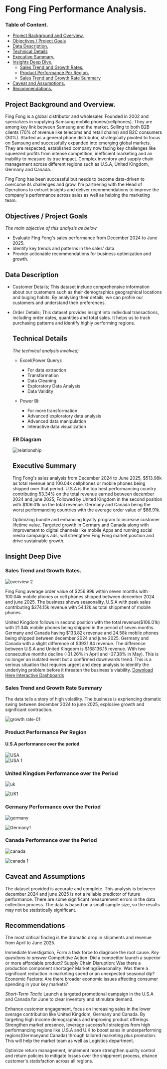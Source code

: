 # Fong Fing Performance Analysis.
### Table of Content.
 - [Project Background and Overview.]( #project-background-and-overview )
 - [Objectives / Project Goals](#objectives-/-project-goals)
 - [Data Description.]( #data-description)
 - [Technical Details]( #technical-details)
 - [Executive Summary.]( #executive-summary)
 - [Insights Deep Dive.](#insights-deep-dive)
   - [Sales Trend and Growth Rates.](#sales-trend-and-growth-rates)
   - [Product Performance Per Region.](#product-performance-per-region)
   - [Sales Trend and Growth Rate Summary](#sales-trend-and-growth-rate-summary)
- [Caveat and Assumptions.](#caveat-and-assumptions)
- [Recommendations.](#recommendations)

  
## Project Background and Overview.
Fing Fong is a global distributor and wholesaler. Founded in 2002 and  specializes in supplying Samsung mobile phones(cellphones). They are among key link between Samsung and the market. Selling to both B2B clients (70% of revenue like telecoms and retail chains) and B2C consumers (30%).
Started as a general phone distributor, strategically pivoted to focus on Samsung and successfully expanded into emerging global markets.
 They are respected, established company now facing key challenges like squeezed profits from intense competition, inefficient marketing and an inability to measure its true impact.
Complex inventory and supply chain management across different regions such as U.S.A, United Kingdom, Germany and Canada.

   Fing Fong has been successful but needs to become data-driven to overcome its challenges and grow. I'm partnering with the Head of Operations to extract insights and deliver recommendations to improve the company's performance across sales as well as helping the marketing team.
 ## Objectives / Project Goals
   *The main objective of this analysis as below*
   
   - Evaluate Fing Fong's sales performance from December 2024 to June 2025.
   - Identify key trends and patterns in the sales' data.
   - Provide actionable recommendations for business optimization and growth. 
     
   
   ## Data Description
   - Customer Details; This dataset include comprehensive information about our customers such as their  demographics
     geographical locations and buging habits. By analysing their details, we can profile our customers and understand their preferences.
- Order Details; This dataset provides insight into individual transactions, including order dates, quantities and total sales.
  It helps us to track purchasing patterns and identify highly performing regions.
   ## Technical Details
   *The technical analysis involved;*
   - Excel(Power Query):
     - For data extraction
     -   Transformation
     -   Data Cleaning
     -  Exploratory Data Analysis
     -   Data Validity

   - Power BI:
      -  For more transformation
      -   Advanced exploratory data analysis
      -    Advanced data manipulation
      -    Interactive data visualization 
  ### ER Diagram
  
  ![relationship](https://github.com/user-attachments/assets/622d0991-ad9b-41df-a1a8-8ce06c3dbeab)

   ## Executive Summary
  Fing Fong's sales analysis from December 2024 to June 2025, $513.98k as total revenue and 100.04k cellphones or mobile phones being shipped over that period.
  U.S.A is the top best performancing country contributing 53.34% on the total revenue earned between december 2024 and june 2025, Followed by United Kingdom in the second position with $106.01k on the total revenue. Germany and Canada being the worst performancing countries with the average order value of $66.91k.

   Optimizing bundle and enhancing loyalty program to increase customer lifetime value. Targeted growth in Germary and Canada along with improvement to digital channels like mobile Apps and running social media campaigns ads, will strengthen Fing Fong market position and drive sustainable growth.
  
## Insight Deep Dive
 ### Sales Trend and Growth Rates.

  ![overview 2](https://github.com/user-attachments/assets/9a9109ee-d06e-4bba-b759-f5b843f0d9b2)
  
  Fing Fong average order value of $256.99k within seven months with 100.04k mobile phones or cell phones shipped between december 2024 and june 2025.
  The business shows seasonality, U.S.A with peak sales contributing $274.15k revenue with 54.12k as total shippment of mobile phones.

  United Kingdom follows in second position with the total revenue($106.01k) with 21.34k mobile phones being shipped in the period of seven months. Germany and Canada having $133.82k revenue and 24.58k mobile phones being shipped between december 2024 and june 2025. Germany and Canada with a slight  difference of $3931.84 revenue. The difference between U.S.A and United Kingdom is $168136.15 revenue. With two consecutive months decline (-31.26% in April and -37.38% in May). This is no longer an isolated event but a confirmed downwards trend. This is a serious situation that requires urgent and deep analysis to identify the underlying problem before it threaten the business's viability.   [Download Here Interactive Dashboards](https://github.com/SsenfumaGodfrey/Fong-Fing-Performance-Analysis/blob/main/Drill%20Through.pbix)
  
   
   ### Sales Trend and Growth Rate Summary
   The data tells a story of high volatility. The business is expriencing dramatic swing between december 2024 to june 2025, explosive growth and significant contraction.

![growth rate-01](https://github.com/user-attachments/assets/adc69d58-c2df-4498-a7cc-5cb1508d9777)

   
   ### Product Performance Per Region
#### U.S.A performance over the period
   ![USA](https://github.com/user-attachments/assets/ec21f395-72bf-48d8-848e-9ff743353916)  
   ![USA 1](https://github.com/user-attachments/assets/3062060a-20bd-4d76-a6fc-8cacbf0e2123)
   
### United Kingdom Performance over the Period
    
   ![uk](https://github.com/user-attachments/assets/bd36aad0-5936-4284-8d1d-5091a9039f02)
    
   ![UK1](https://github.com/user-attachments/assets/bdd06a39-5628-436b-b89c-380a6c582f09)

 ### Germany Performance over the Period
 ![germany](https://github.com/user-attachments/assets/d2a75164-50fd-495b-a20c-74f9d7d7020b)
 
 ![Germany1](https://github.com/user-attachments/assets/3c79df18-d8f5-41b2-8639-57d7ed26948e)

### Canada Performance over the Period
![canada](https://github.com/user-attachments/assets/75ed9e03-79b6-480d-9867-80814b6ed22e)

![canada 1](https://github.com/user-attachments/assets/0839bc7d-575b-4110-bc19-ab0840d1111e)


 ## Caveat and Assumptions
   The dataset provided is accurate and complete. This analysis is between december 2024 and june 2025 is not  a reliable predictor of future performance.
  There are some significant measurement errors in the data collection process.
  The data is based on a small sample size, so the results may not be statistically significant.
   
 ## Recommendations
 The most critical finding is the dramatic drop in shipments and revenue from April to June 2025.
 
 Immediate Investigation, Form a task force to diagnose the root cause.
*Key questions to answer*
Competitive Action: Did a competitor launch a superior or more affordable product?
Supply Chain Disruption: Was there a production  component shortage?
Marketing/Seasonality: Was there a significant reduction in marketing spend or an unexpected seasonal dip?
Economic Factors: Are there broader economic issues affecting consumer spending in your key markets?

*Short-Term Tactic* Launch a targeted promotional campaign in the U.S.A and Canada for June to clear inventory and stimulate demand.

 Enhance customer engagement, focus on increasing sales in the lower average contribution like United Kingdom, Germany and Canada. By targeting high income demographics and 
 improving product offerings.
 Strengthen market presence, leverage successful strategies from high performancing regions like U.S.A and U.K to boost sales in underperforming regions(Germanyand Canada) through tailored marketing  plus promotion. This will help the market team as well as Logistics department.

  Optimize return management, implement more strengthen quality control and return policies to mitigate losses over the shippment process, ehance customer's statisfaction across all regions.
                          

